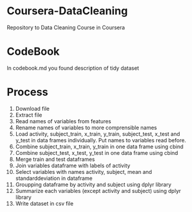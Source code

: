 # Coursera-DataCleaning
Repository to Data Cleaning Course in Coursera

CodeBook
========
In codebook.md you found description of tidy dataset

Process
=======
1. Download file
2. Extract file
3. Read names of variables from features
4. Rename names of variables to more comprensible names
5. Load activity, subject_train, x_train, y_train, subject_test, x_test and y_test in data frames individually. Put names to variables read before.
6. Combine subject_train, x_train, y_train in one data frame using cbind
7. Combine subject_test, x_test, y_test in one data frame using cbind
8. Merge train and test dataframes
9. Join variables dataframe with labels of activity
10. Select variables with names activity, subject, mean and standarddeviation in dataframe
11. Groupping dataframe by activity and subject using dplyr library
12. Summarize each variables (except activity and subject) using dplyr library
13. Write dataset in csv file 